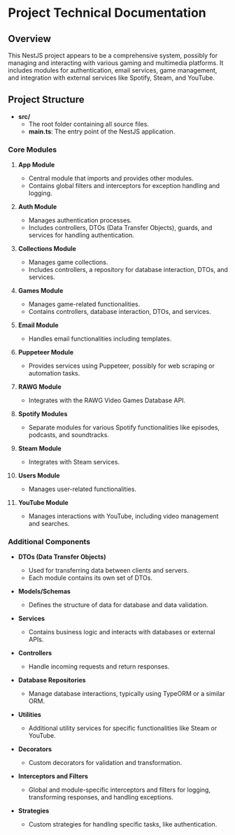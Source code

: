 
# Project Technical Documentation

## Overview

This NestJS project appears to be a comprehensive system, possibly for managing and interacting with various gaming and multimedia platforms. It includes modules for authentication, email services, game management, and integration with external services like Spotify, Steam, and YouTube.

## Project Structure

- **src/**
  - The root folder containing all source files.
  - **main.ts**: The entry point of the NestJS application.

### Core Modules

1. **App Module**
   - Central module that imports and provides other modules.
   - Contains global filters and interceptors for exception handling and logging.

2. **Auth Module**
   - Manages authentication processes.
   - Includes controllers, DTOs (Data Transfer Objects), guards, and services for handling authentication.

3. **Collections Module**
   - Manages game collections.
   - Includes controllers, a repository for database interaction, DTOs, and services.

4. **Games Module**
   - Manages game-related functionalities.
   - Contains controllers, database interaction, DTOs, and services.

5. **Email Module**
   - Handles email functionalities including templates.

6. **Puppeteer Module**
   - Provides services using Puppeteer, possibly for web scraping or automation tasks.

7. **RAWG Module**
   - Integrates with the RAWG Video Games Database API.

8. **Spotify Modules**
   - Separate modules for various Spotify functionalities like episodes, podcasts, and soundtracks.

9. **Steam Module**
   - Integrates with Steam services.

10. **Users Module**
    - Manages user-related functionalities.

11. **YouTube Module**
    - Manages interactions with YouTube, including video management and searches.

### Additional Components

- **DTOs (Data Transfer Objects)**
  - Used for transferring data between clients and servers.
  - Each module contains its own set of DTOs.

- **Models/Schemas**
  - Defines the structure of data for database and data validation.

- **Services**
  - Contains business logic and interacts with databases or external APIs.

- **Controllers**
  - Handle incoming requests and return responses.

- **Database Repositories**
  - Manage database interactions, typically using TypeORM or a similar ORM.

- **Utilities**
  - Additional utility services for specific functionalities like Steam or YouTube.

- **Decorators**
  - Custom decorators for validation and transformation.

- **Interceptors and Filters**
  - Global and module-specific interceptors and filters for logging, transforming responses, and handling exceptions.

- **Strategies**
  - Custom strategies for handling specific tasks, like authentication.
